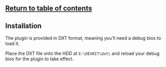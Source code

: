 [Return to table of contents](../README.md)
---

## Installation
The plugin is provided in DXT format, meaning you'll need a debug bios to load it.

Place the DXT file onto the HDD at `E:\DEVKIT\dxt\` and reload your debug bios for the plugin to take effect.
